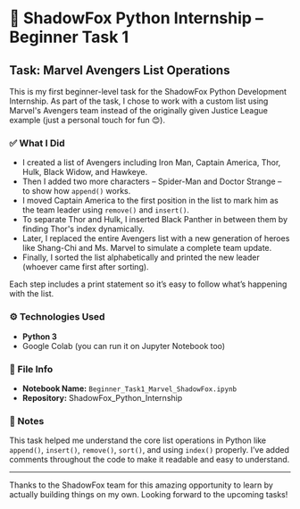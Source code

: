 # 🐍 ShadowFox Python Internship – Beginner Task 1

## Task: Marvel Avengers List Operations
 
This is my first beginner-level task for the ShadowFox Python Development Internship. As part of the task, I chose to work with a custom list using Marvel's Avengers team instead of the originally given Justice League example (just a personal touch for fun 😊).

### ✅ What I Did

- I created a list of Avengers including Iron Man, Captain America, Thor, Hulk, Black Widow, and Hawkeye.
- Then I added two more characters – Spider-Man and Doctor Strange – to show how `append()` works.
- I moved Captain America to the first position in the list to mark him as the team leader using `remove()` and `insert()`.
- To separate Thor and Hulk, I inserted Black Panther in between them by finding Thor's index dynamically.
- Later, I replaced the entire Avengers list with a new generation of heroes like Shang-Chi and Ms. Marvel to simulate a complete team update.
- Finally, I sorted the list alphabetically and printed the new leader (whoever came first after sorting).

Each step includes a print statement so it’s easy to follow what’s happening with the list.

### ⚙️ Technologies Used

- **Python 3**
- Google Colab (you can run it on Jupyter Notebook too)

### 📁 File Info

- **Notebook Name:** `Beginner_Task1_Marvel_ShadowFox.ipynb`
- **Repository:** ShadowFox_Python_Internship

### 📝 Notes

This task helped me understand the core list operations in Python like `append()`, `insert()`, `remove()`, `sort()`, and using `index()` properly. I’ve added comments throughout the code to make it readable and easy to understand.

---

Thanks to the ShadowFox team for this amazing opportunity to learn by actually building things on my own. Looking forward to the upcoming tasks!
